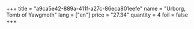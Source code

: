 +++
title = "a9ca5e42-889a-411f-a27c-86eca801eefe"
name = "Urborg, Tomb of Yawgmoth"
lang = ["en"]
price = "27.34"
quantity = 4
foil = false
+++
